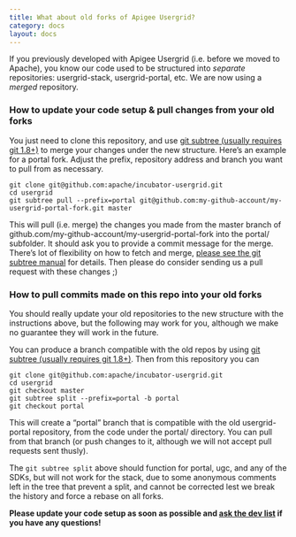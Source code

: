 ```yaml
---
title: What about old forks of Apigee Usergrid?
category: docs
layout: docs
---
```

If you previously developed with Apigee Usergrid (i.e. before we moved to Apache), you know our code used to be structured into _separate_ repositories: usergrid-stack, usergrid-portal, etc. We are now using a _merged_ repository.

### How to update your code setup & pull changes from your old forks

You just need to clone this repository, and use [git subtree (usually requires git 1.8+)](http://engineeredweb.com/blog/how-to-install-git-subtree/) to merge your changes under the new structure. Here’s an example for a portal fork. Adjust the prefix, repository address and branch you want to pull from as necessary.

    git clone git@github.com:apache/incubator-usergrid.git
    cd usergrid
    git subtree pull --prefix=portal git@github.com:my-github-account/my-usergrid-portal-fork.git master

This will pull (i.e. merge) the changes you made from the master branch of github.com/my-github-account/my-usergrid-portal-fork into the portal/ subfolder. It should ask you to provide a commit message for the merge. There’s lot of flexibility on how to fetch and merge, [please see the git subtree manual](https://github.com/git/git/blob/master/contrib/subtree/git-subtree.txt) for details. Then please do consider sending us a pull request with these changes ;)


### How to pull commits made on this repo into your old forks

You should really update your old repositories to the new structure with the instructions above, but the following may work for you, although we make no guarantee they will work in the future.

You can produce a branch compatible with the old repos by using [git subtree (usually requires git 1.8+)](http://engineeredweb.com/blog/how-to-install-git-subtree/). Then from this repository you can

    git clone git@github.com:apache/incubator-usergrid.git
    cd usergrid
    git checkout master
    git subtree split --prefix=portal -b portal
    git checkout portal

This will create a “portal” branch that is compatible with the old usergrid-portal repository, from the code under the portal/ directory. You can pull from that branch (or push changes to it, although we will not accept pull requests sent thusly).

The `git subtree split` above should function for portal, ugc, and any of the SDKs, but will not work for the stack, due to some anonymous comments left in the tree that prevent a split, and cannot be corrected lest we break the history and force a rebase on all forks.

**Please update your code setup as soon as possible and [ask the dev list](https://mail-archives.apache.org/mod_mbox/incubator-usergrid-dev/) if you have any questions!**
